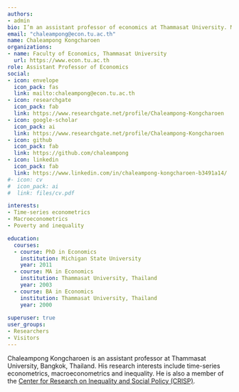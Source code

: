 ```yaml
---
authors:
- admin
bio: I’m an assistant professor of economics at Thammasat University. My research interests are time series econometrics, and empirical macroeconomics.
email: "chaleampong@econ.tu.ac.th"
name: Chaleampong Kongcharoen
organizations:
- name: Faculty of Economics, Thammasat University
  url: https://www.econ.tu.ac.th
role: Assistant Professor of Economics
social:
- icon: envelope
  icon_pack: fas
  link: mailto:chaleampong@econ.tu.ac.th
- icon: researchgate
  icon_pack: fab
  link: https://www.researchgate.net/profile/Chaleampong-Kongcharoen
- icon: google-scholar
  icon_pack: ai
  link: https://www.researchgate.net/profile/Chaleampong-Kongcharoen
- icon: github
  icon_pack: fab
  link: https://github.com/chaleampong
- icon: linkedin
  icon_pack: fab
  link: https://www.linkedin.com/in/chaleampong-kongcharoen-b3491a14/
#- icon: cv
#  icon_pack: ai
#  link: files/cv.pdf

interests:
- Time-series econometrics
- Macroeconometrics
- Poverty and inequality

education:
  courses:
  - course: PhD in Economics
    institution: Michigan State University
    year: 2011
  - course: MA in Economics
    institution: Thammasat University, Thailand
    year: 2003
  - course: BA in Economics
    institution: Thammasat University, Thailand
    year: 2000
    
superuser: true
user_groups:
- Researchers
- Visitors
---
```


Chaleampong Kongcharoen is an assistant professor at Thammasat University, Bangkok, Thailand.  His research interests include time-series econometrics, macroeconometrics and inequality.  He is also a member of the [Center for Research on Inequality and Social Policy (CRISP)](http://www.crisp.econ.tu.ac.th/).





